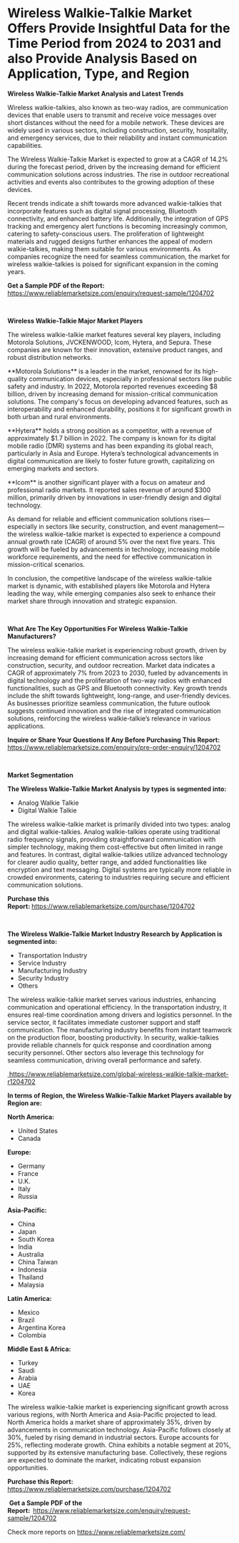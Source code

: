 <p><h1>Wireless Walkie-Talkie Market Offers Provide Insightful Data for the Time Period from 2024 to 2031 and also Provide Analysis Based on Application, Type, and Region</h1></p><p><strong>Wireless Walkie-Talkie Market Analysis and Latest Trends</strong></p>
<p><p>Wireless walkie-talkies, also known as two-way radios, are communication devices that enable users to transmit and receive voice messages over short distances without the need for a mobile network. These devices are widely used in various sectors, including construction, security, hospitality, and emergency services, due to their reliability and instant communication capabilities. </p><p>The Wireless Walkie-Talkie Market is expected to grow at a CAGR of 14.2% during the forecast period, driven by the increasing demand for efficient communication solutions across industries. The rise in outdoor recreational activities and events also contributes to the growing adoption of these devices. </p><p>Recent trends indicate a shift towards more advanced walkie-talkies that incorporate features such as digital signal processing, Bluetooth connectivity, and enhanced battery life. Additionally, the integration of GPS tracking and emergency alert functions is becoming increasingly common, catering to safety-conscious users. The proliferation of lightweight materials and rugged designs further enhances the appeal of modern walkie-talkies, making them suitable for various environments. As companies recognize the need for seamless communication, the market for wireless walkie-talkies is poised for significant expansion in the coming years.</p></p>
<p><strong>Get a Sample PDF of the Report:&nbsp;</strong> <a href="https://www.reliablemarketsize.com/enquiry/request-sample/1204702?utm_campaign=1845&utm_medium=2&utm_source=Github&utm_content=ia&utm_term=31122024&utm_id=wireless-walkie-talkie">https://www.reliablemarketsize.com/enquiry/request-sample/1204702</a></p>
<p>&nbsp;</p>
<p><strong>Wireless Walkie-Talkie Major Market Players</strong></p>
<p><p>The wireless walkie-talkie market features several key players, including Motorola Solutions, JVCKENWOOD, Icom, Hytera, and Sepura. These companies are known for their innovation, extensive product ranges, and robust distribution networks. </p><p>**Motorola Solutions** is a leader in the market, renowned for its high-quality communication devices, especially in professional sectors like public safety and industry. In 2022, Motorola reported revenues exceeding $8 billion, driven by increasing demand for mission-critical communication solutions. The company's focus on developing advanced features, such as interoperability and enhanced durability, positions it for significant growth in both urban and rural environments.</p><p>**Hytera** holds a strong position as a competitor, with a revenue of approximately $1.7 billion in 2022. The company is known for its digital mobile radio (DMR) systems and has been expanding its global reach, particularly in Asia and Europe. Hytera’s technological advancements in digital communication are likely to foster future growth, capitalizing on emerging markets and sectors.</p><p>**Icom** is another significant player with a focus on amateur and professional radio markets. It reported sales revenue of around $300 million, primarily driven by innovations in user-friendly design and digital technology. </p><p>As demand for reliable and efficient communication solutions rises—especially in sectors like security, construction, and event management—the wireless walkie-talkie market is expected to experience a compound annual growth rate (CAGR) of around 5% over the next five years. This growth will be fueled by advancements in technology, increasing mobile workforce requirements, and the need for effective communication in mission-critical scenarios. </p><p>In conclusion, the competitive landscape of the wireless walkie-talkie market is dynamic, with established players like Motorola and Hytera leading the way, while emerging companies also seek to enhance their market share through innovation and strategic expansion.</p></p>
<p>&nbsp;</p>
<p><strong>What Are The Key Opportunities For Wireless Walkie-Talkie Manufacturers?</strong></p>
<p><p>The wireless walkie-talkie market is experiencing robust growth, driven by increasing demand for efficient communication across sectors like construction, security, and outdoor recreation. Market data indicates a CAGR of approximately 7% from 2023 to 2030, fueled by advancements in digital technology and the proliferation of two-way radios with enhanced functionalities, such as GPS and Bluetooth connectivity. Key growth trends include the shift towards lightweight, long-range, and user-friendly devices. As businesses prioritize seamless communication, the future outlook suggests continued innovation and the rise of integrated communication solutions, reinforcing the wireless walkie-talkie’s relevance in various applications.</p></p>
<p><strong>Inquire or Share Your Questions If Any Before Purchasing This Report:</strong> <a href="https://www.reliablemarketsize.com/enquiry/pre-order-enquiry/1204702?utm_campaign=1845&utm_medium=2&utm_source=Github&utm_content=ia&utm_term=31122024&utm_id=wireless-walkie-talkie">https://www.reliablemarketsize.com/enquiry/pre-order-enquiry/1204702</a></p>
<p>&nbsp;</p>
<p><strong>Market Segmentation</strong></p>
<p><strong>The Wireless Walkie-Talkie Market Analysis by types is segmented into:</strong></p>
<p><ul><li>Analog Walkie Talkie</li><li>Digital Walkie Talkie</li></ul></p>
<p><p>The wireless walkie-talkie market is primarily divided into two types: analog and digital walkie-talkies. Analog walkie-talkies operate using traditional radio frequency signals, providing straightforward communication with simpler technology, making them cost-effective but often limited in range and features. In contrast, digital walkie-talkies utilize advanced technology for clearer audio quality, better range, and added functionalities like encryption and text messaging. Digital systems are typically more reliable in crowded environments, catering to industries requiring secure and efficient communication solutions.</p></p>
<p><strong>Purchase this Report:&nbsp;</strong><a href="https://www.reliablemarketsize.com/purchase/1204702?utm_campaign=1845&utm_medium=2&utm_source=Github&utm_content=ia&utm_term=31122024&utm_id=wireless-walkie-talkie">https://www.reliablemarketsize.com/purchase/1204702</a></p>
<p>&nbsp;</p>
<p><strong>The Wireless Walkie-Talkie Market Industry Research by Application is segmented into:</strong></p>
<p><ul><li>Transportation Industry</li><li>Service Industry</li><li>Manufacturing Industry</li><li>Security Industry</li><li>Others</li></ul></p>
<p><p>The wireless walkie-talkie market serves various industries, enhancing communication and operational efficiency. In the transportation industry, it ensures real-time coordination among drivers and logistics personnel. In the service sector, it facilitates immediate customer support and staff communication. The manufacturing industry benefits from instant teamwork on the production floor, boosting productivity. In security, walkie-talkies provide reliable channels for quick response and coordination among security personnel. Other sectors also leverage this technology for seamless communication, driving overall performance and safety.</p></p>
<p><a href="https://www.reliablemarketsize.com/global-wireless-walkie-talkie-market-r1204702?utm_campaign=1845&utm_medium=2&utm_source=Github&utm_content=ia&utm_term=31122024&utm_id=wireless-walkie-talkie">&nbsp;https://www.reliablemarketsize.com/global-wireless-walkie-talkie-market-r1204702</a></p>
<p><strong>In terms of Region, the Wireless Walkie-Talkie Market Players available by Region are:</strong></p>
<p>
    <p> <strong> North America: </strong>
        <ul>
            <li>United States</li>
            <li>Canada</li>
        </ul>
        </p> 
    <p> <strong> Europe: </strong>
        <ul>
            <li>Germany</li>
            <li>France</li>
            <li>U.K.</li>
            <li>Italy</li>
            <li>Russia</li>
        </ul>
        </p> 
    <p> <strong> Asia-Pacific: </strong>
        <ul>
            <li>China</li>
            <li>Japan</li>
            <li>South Korea</li>
            <li>India</li>
            <li>Australia</li>
            <li>China Taiwan</li>
            <li>Indonesia</li>
            <li>Thailand</li>
            <li>Malaysia</li>
        </ul>
        </p> 
    <p> <strong> Latin America: </strong>
        <ul>
            <li>Mexico</li>
            <li>Brazil</li>
            <li>Argentina Korea</li>
            <li>Colombia</li>
        </ul>
        </p> 
    <p> <strong> Middle East & Africa: </strong>
        <ul>
            <li>Turkey</li>
            <li>Saudi</li>
            <li>Arabia</li>
            <li>UAE</li>
            <li>Korea</li>
        </ul>
    </p>
    </p>
<p><p>The wireless walkie-talkie market is experiencing significant growth across various regions, with North America and Asia-Pacific projected to lead. North America holds a market share of approximately 35%, driven by advancements in communication technology. Asia-Pacific follows closely at 30%, fueled by rising demand in industrial sectors. Europe accounts for 25%, reflecting moderate growth. China exhibits a notable segment at 20%, supported by its extensive manufacturing base. Collectively, these regions are expected to dominate the market, indicating robust expansion opportunities.</p></p>
<p><strong>Purchase this Report: </strong><a href="https://www.reliablemarketsize.com/purchase/1204702?utm_campaign=1845&utm_medium=2&utm_source=Github&utm_content=ia&utm_term=31122024&utm_id=wireless-walkie-talkie">https://www.reliablemarketsize.com/purchase/1204702</a></p>
<p>&nbsp;<strong>Get a Sample PDF of the Report:&nbsp;&nbsp;</strong><a href="https://www.reliablemarketsize.com/enquiry/request-sample/1204702?utm_campaign=1845&utm_medium=2&utm_source=Github&utm_content=ia&utm_term=31122024&utm_id=wireless-walkie-talkie">https://www.reliablemarketsize.com/enquiry/request-sample/1204702</a></p>
<p><strong></strong></p>
<p>Check more reports on <a href="https://www.reliablemarketsize.com/?utm_campaign=1845&utm_medium=2&utm_source=Github&utm_content=ia&utm_term=31122024&utm_id=wireless-walkie-talkie">https://www.reliablemarketsize.com/</a></p>